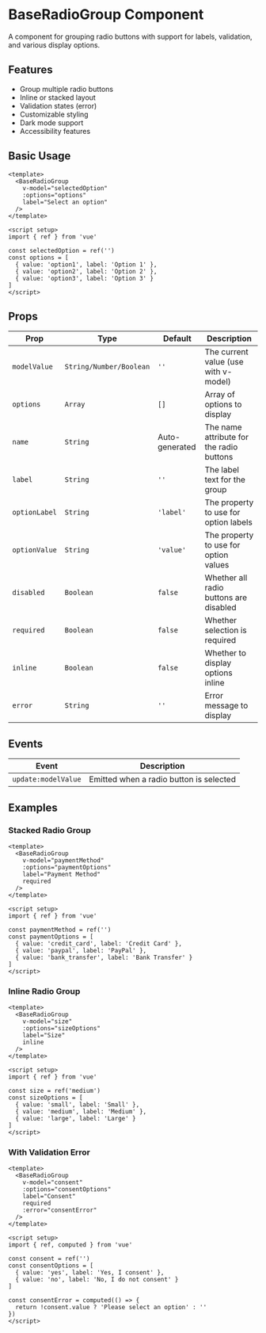 # BaseRadioGroup Component

A component for grouping radio buttons with support for labels, validation, and various display options.

## Features

- Group multiple radio buttons
- Inline or stacked layout
- Validation states (error)
- Customizable styling
- Dark mode support
- Accessibility features

## Basic Usage

```vue
<template>
  <BaseRadioGroup
    v-model="selectedOption"
    :options="options"
    label="Select an option"
  />
</template>

<script setup>
import { ref } from 'vue'

const selectedOption = ref('')
const options = [
  { value: 'option1', label: 'Option 1' },
  { value: 'option2', label: 'Option 2' },
  { value: 'option3', label: 'Option 3' }
]
</script>
```

## Props

| Prop | Type | Default | Description |
|------|------|---------|-------------|
| `modelValue` | `String/Number/Boolean` | `''` | The current value (use with v-model) |
| `options` | `Array` | `[]` | Array of options to display |
| `name` | `String` | Auto-generated | The name attribute for the radio buttons |
| `label` | `String` | `''` | The label text for the group |
| `optionLabel` | `String` | `'label'` | The property to use for option labels |
| `optionValue` | `String` | `'value'` | The property to use for option values |
| `disabled` | `Boolean` | `false` | Whether all radio buttons are disabled |
| `required` | `Boolean` | `false` | Whether selection is required |
| `inline` | `Boolean` | `false` | Whether to display options inline |
| `error` | `String` | `''` | Error message to display |

## Events

| Event | Description |
|-------|-------------|
| `update:modelValue` | Emitted when a radio button is selected |

## Examples

### Stacked Radio Group

```vue
<template>
  <BaseRadioGroup
    v-model="paymentMethod"
    :options="paymentOptions"
    label="Payment Method"
    required
  />
</template>

<script setup>
import { ref } from 'vue'

const paymentMethod = ref('')
const paymentOptions = [
  { value: 'credit_card', label: 'Credit Card' },
  { value: 'paypal', label: 'PayPal' },
  { value: 'bank_transfer', label: 'Bank Transfer' }
]
</script>
```

### Inline Radio Group

```vue
<template>
  <BaseRadioGroup
    v-model="size"
    :options="sizeOptions"
    label="Size"
    inline
  />
</template>

<script setup>
import { ref } from 'vue'

const size = ref('medium')
const sizeOptions = [
  { value: 'small', label: 'Small' },
  { value: 'medium', label: 'Medium' },
  { value: 'large', label: 'Large' }
]
</script>
```

### With Validation Error

```vue
<template>
  <BaseRadioGroup
    v-model="consent"
    :options="consentOptions"
    label="Consent"
    required
    :error="consentError"
  />
</template>

<script setup>
import { ref, computed } from 'vue'

const consent = ref('')
const consentOptions = [
  { value: 'yes', label: 'Yes, I consent' },
  { value: 'no', label: 'No, I do not consent' }
]

const consentError = computed(() => {
  return !consent.value ? 'Please select an option' : ''
})
</script>
```